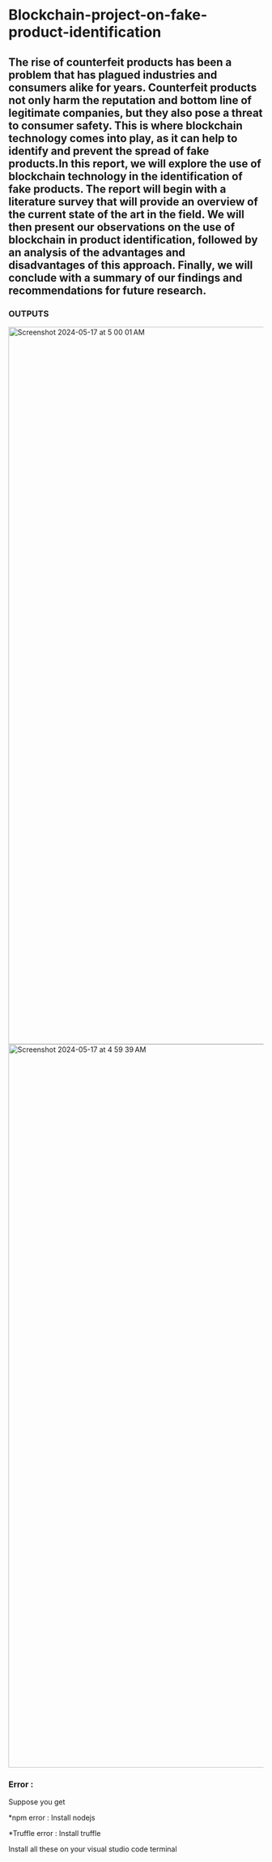 # Blockchain-project-on-fake-product-identification
## The rise of counterfeit products has been a problem that has plagued industries and consumers alike for years. Counterfeit products not only harm the reputation and bottom line of legitimate companies, but they also pose a threat to consumer safety. This is where blockchain technology comes into play, as it can help to identify and prevent the spread of fake products.In this report, we will explore the use of blockchain technology in the identification of fake products. The report will begin with a literature survey that will provide an overview of the current state of the art in the field. We will then present our observations on the use of blockchain in product identification, followed by an analysis of the advantages and disadvantages of this approach. Finally, we will conclude with a summary of our findings and recommendations for future research.

### OUTPUTS
<img width="1414" alt="Screenshot 2024-05-17 at 5 00 01 AM" src="https://github.com/nithinreddy03/Blockchain-project-on-fake-product-identification/assets/122984348/8e278012-79fa-422d-b112-eeae0dc9ca9e">

<img width="1426" alt="Screenshot 2024-05-17 at 4 59 39 AM" src="https://github.com/nithinreddy03/Blockchain-project-on-fake-product-identification/assets/122984348/ecfffab2-28f3-4b80-9807-07feae78f0ba">

### Error : 
Suppose you get 

*npm error : Install nodejs

*Truffle error : Install truffle 

Install all these on your visual studio code terminal 
